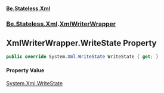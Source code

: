 #### [Be.Stateless.Xml](README.md 'README')
### [Be.Stateless.Xml](Be.Stateless.Xml.md 'Be.Stateless.Xml').[XmlWriterWrapper](XmlWriterWrapper.md 'Be.Stateless.Xml.XmlWriterWrapper')

## XmlWriterWrapper.WriteState Property

```csharp
public override System.Xml.WriteState WriteState { get; }
```

#### Property Value
[System.Xml.WriteState](https://docs.microsoft.com/en-us/dotnet/api/System.Xml.WriteState 'System.Xml.WriteState')
